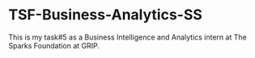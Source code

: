 # TSF-Business-Analytics-SS
This is my task#5 as a Business Intelligence and Analytics intern at The Sparks Foundation at GRIP.
